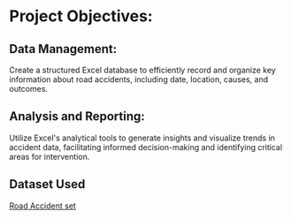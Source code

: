 # Project Objectives:
## Data Management: 
Create a structured Excel database to efficiently record and organize key information about road accidents, including date, location, causes, and outcomes.
## Analysis and Reporting: 
Utilize Excel's analytical tools to generate insights and visualize trends in accident data, facilitating informed decision-making and identifying critical areas for intervention.

## Dataset Used
<a href="https://github.com/belix2228/Data-Analysis/blob/main/Road%20Accident%20project.xlsx">Road Accident set</a>
